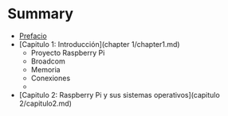 # Summary

* [Prefacio](README.md)
* [Capitulo 1: Introducción](chapter 1/chapter1.md)
  * Proyecto Raspberry Pi
  * Broadcom
  * Memoria
  * Conexiones
  * 
* [Capitulo 2: Raspberry Pi y sus sistemas operativos](capitulo 2/capitulo2.md)

